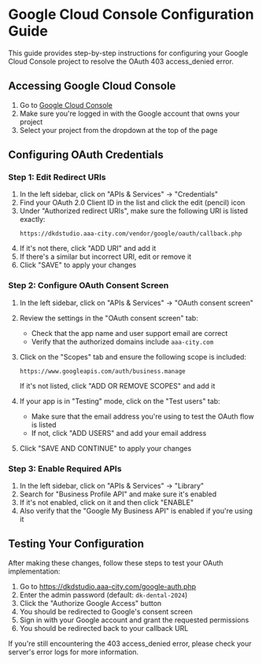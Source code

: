 # Google Cloud Console Configuration Guide

This guide provides step-by-step instructions for configuring your Google Cloud Console project to resolve the OAuth 403 access_denied error.

## Accessing Google Cloud Console

1. Go to [Google Cloud Console](https://console.cloud.google.com/)
2. Make sure you're logged in with the Google account that owns your project
3. Select your project from the dropdown at the top of the page

## Configuring OAuth Credentials

### Step 1: Edit Redirect URIs

1. In the left sidebar, click on "APIs & Services" → "Credentials"
2. Find your OAuth 2.0 Client ID in the list and click the edit (pencil) icon
3. Under "Authorized redirect URIs", make sure the following URI is listed exactly:
   ```
   https://dkdstudio.aaa-city.com/vendor/google/oauth/callback.php
   ```
4. If it's not there, click "ADD URI" and add it
5. If there's a similar but incorrect URI, edit or remove it
6. Click "SAVE" to apply your changes

### Step 2: Configure OAuth Consent Screen

1. In the left sidebar, click on "APIs & Services" → "OAuth consent screen"
2. Review the settings in the "OAuth consent screen" tab:
   - Check that the app name and user support email are correct
   - Verify that the authorized domains include `aaa-city.com`

3. Click on the "Scopes" tab and ensure the following scope is included:
   ```
   https://www.googleapis.com/auth/business.manage
   ```
   If it's not listed, click "ADD OR REMOVE SCOPES" and add it

4. If your app is in "Testing" mode, click on the "Test users" tab:
   - Make sure that the email address you're using to test the OAuth flow is listed
   - If not, click "ADD USERS" and add your email address

5. Click "SAVE AND CONTINUE" to apply your changes

### Step 3: Enable Required APIs

1. In the left sidebar, click on "APIs & Services" → "Library"
2. Search for "Business Profile API" and make sure it's enabled
3. If it's not enabled, click on it and then click "ENABLE"
4. Also verify that the "Google My Business API" is enabled if you're using it

## Testing Your Configuration

After making these changes, follow these steps to test your OAuth implementation:

1. Go to https://dkdstudio.aaa-city.com/google-auth.php
2. Enter the admin password (default: `dk-dental-2024`)
3. Click the "Authorize Google Access" button
4. You should be redirected to Google's consent screen
5. Sign in with your Google account and grant the requested permissions
6. You should be redirected back to your callback URL

If you're still encountering the 403 access_denied error, please check your server's error logs for more information. 